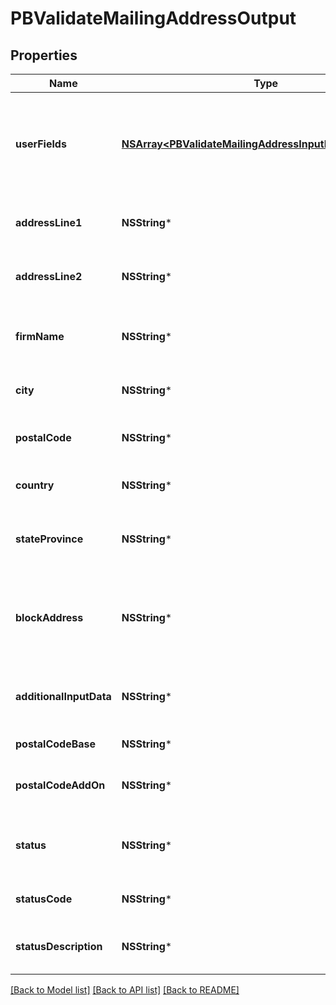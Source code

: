 # PBValidateMailingAddressOutput

## Properties
Name | Type | Description | Notes
------------ | ------------- | ------------- | -------------
**userFields** | [**NSArray&lt;PBValidateMailingAddressInputRowUserFields&gt;***](PBValidateMailingAddressInputRowUserFields.md) | These fields are returned, unmodified, in the user_fields section of the response. | [optional] 
**addressLine1** | **NSString*** | The first line of the validated address. | [optional] 
**addressLine2** | **NSString*** | The second line of the validated address. | [optional] 
**firmName** | **NSString*** | The validated firm or company name. | [optional] 
**city** | **NSString*** | The validated city name. | [optional] 
**postalCode** | **NSString*** | The validated ZIP Code or postal code. | [optional] 
**country** | **NSString*** | The country name in English. | [optional] 
**stateProvince** | **NSString*** | The validated state or province abbreviation. | [optional] 
**blockAddress** | **NSString*** | The formatted address, as it would appear on a physical mail piece. | [optional] 
**additionalInputData** | **NSString*** | Input data not used by the address validation process. | [optional] 
**postalCodeBase** | **NSString*** | The 5-digit ZIP Code. | [optional] 
**postalCodeAddOn** | **NSString*** | The 4-digit add-on part of the ZIP Code. | [optional] 
**status** | **NSString*** | Reports the success or failure of the match attempt. | [optional] 
**statusCode** | **NSString*** | Reason for failure, if there is one. | [optional] 
**statusDescription** | **NSString*** | Description of the problem, if there is one. | [optional] 

[[Back to Model list]](../README.md#documentation-for-models) [[Back to API list]](../README.md#documentation-for-api-endpoints) [[Back to README]](../README.md)



